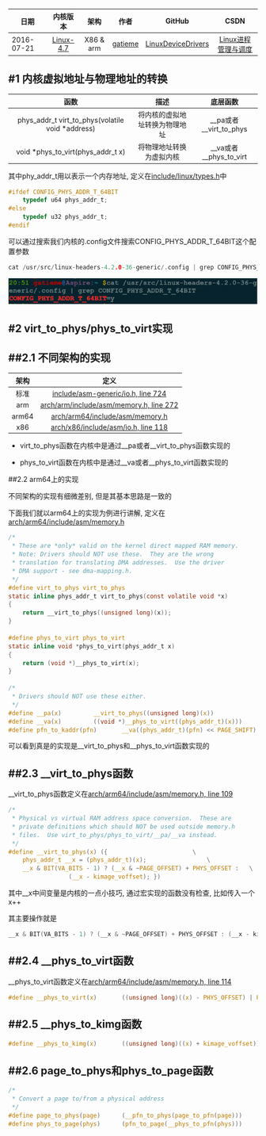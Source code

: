 | 日期 | 内核版本 | 架构| 作者 | GitHub| CSDN |
| ------------- |:-------------:|:-------------:|:-------------:|:-------------:|:-------------:|
| 2016-07-21  | [Linux-4.7](http://lxr.free-electrons.com/source/?v=4.7) | X86 & arm | [gatieme](http://blog.csdn.net/gatieme) | [LinuxDeviceDrivers](https://github.com/gatieme/LDD-LinuxDeviceDrivers) | [Linux进程管理与调度](http://blog.csdn.net/gatieme/article/category/6225543) |



#1	内核虚拟地址与物理地址的转换
-------

| 函数 | 描述 | 底层函数 |
|:---:|:---:|:--------:|
| phys_addr_t virt_to_phys(volatile void *address) | 将内核的虚拟地址转换为物理地址 | \__pa或者  \__virt_to_phys |
| void *phys_to_virt(phys_addr_t x) | 将物理地址转换为虚拟内核 | \__va或者\__phys_to_virt |

其中phy_addr_t用以表示一个内存地址, 定义在[include/linux/types.h](http://lxr.free-electrons.com/source/include/linux/types.h#L161)中

```c
#ifdef CONFIG_PHYS_ADDR_T_64BIT
	typedef u64 phys_addr_t;
#else
	typedef u32 phys_addr_t;
#endif
```

可以通过搜索我们内核的.config文件搜索CONFIG_PHYS_ADDR_T_64BIT这个配置参数

```c
cat /usr/src/linux-headers-4.2.0-36-generic/.config | grep CONFIG_PHYS_ADDR_T_64BIT
```

![CONFIG_PHYS_ADDR_T_64BIT参数](./images/CONFIG_PHYS_ADDR_T_64BIT.png)


#2	virt_to_phys/phys_to_virt实现
-------

##2.1	不同架构的实现
-------


| 架构     | 定义    |
|:-------:|:-------:|
| 标准     | [include/asm-generic/io.h, line 724](http://lxr.free-electrons.com/source/include/asm-generic/io.h?v4.7#L724)
| arm     | [arch/arm/include/asm/memory.h, line 272](http://lxr.free-electrons.com/source/arch/arm/include/asm/memory.h?v4.7#L272) |
| arm64   | [arch/arm64/include/asm/memory.h](http://lxr.free-electrons.com/source/arch/arm64/include/asm/memory.h?v4.7#L189) |
| x86     |[arch/x86/include/asm/io.h, line 118](http://lxr.free-electrons.com/source/arch/x86/include/asm/io.h?v4.7#L118)



*	virt_to_phys函数在内核中是通过\__pa或者\__virt_to_phys函数实现的

*	phys_to_virt函数在内核中是通过\__va或者\__phys_to_virt函数实现的




##2.2	arm64上的实现

不同架构的实现有细微差别, 但是其基本思路是一致的


下面我们就以arm64上的实现为例进行讲解, 定义在[arch/arm64/include/asm/memory.h](http://lxr.free-electrons.com/source/arch/arm64/include/asm/memory.h?v4.7#L184)

```c
/*
 * These are *only* valid on the kernel direct mapped RAM memory.
 * Note: Drivers should NOT use these.  They are the wrong
 * translation for translating DMA addresses.  Use the driver
 * DMA support - see dma-mapping.h.
 */
#define virt_to_phys virt_to_phys
static inline phys_addr_t virt_to_phys(const volatile void *x)
{
    return __virt_to_phys((unsigned long)(x));
}

#define phys_to_virt phys_to_virt
static inline void *phys_to_virt(phys_addr_t x)
{
    return (void *)__phys_to_virt(x);
}

/*
 * Drivers should NOT use these either.
 */
#define __pa(x)         __virt_to_phys((unsigned long)(x))
#define __va(x)         ((void *)__phys_to_virt((phys_addr_t)(x)))
#define pfn_to_kaddr(pfn)       __va((phys_addr_t)(pfn) << PAGE_SHIFT)
```


可以看到真是的实现是__virt_to_phys和__phys_to_virt函数实现的



##2.3	__virt_to_phys函数
-------

__virt_to_phys函数定义在[arch/arm64/include/asm/memory.h, line 109](http://lxr.free-electrons.com/source/arch/arm64/include/asm/memory.h?v=4.7#L109)

```c
/*
 * Physical vs virtual RAM address space conversion.  These are
 * private definitions which should NOT be used outside memory.h
 * files.  Use virt_to_phys/phys_to_virt/__pa/__va instead.
 */
#define __virt_to_phys(x) ({                        \
    phys_addr_t __x = (phys_addr_t)(x);                 \
    __x & BIT(VA_BITS - 1) ? (__x & ~PAGE_OFFSET) + PHYS_OFFSET :   \
                 (__x - kimage_voffset); })

```

其中\__x中间变量是内核的一点小技巧, 通过宏实现的函数没有检查, 比如传入一个x++

其主要操作就是

```c
__x & BIT(VA_BITS - 1) ? (__x & ~PAGE_OFFSET) + PHYS_OFFSET : (__x - kimage_voffset); })
```

##2.4	__phys_to_virt函数
-------

__phys_to_virt函数定义在[arch/arm64/include/asm/memory.h, line 114](http://lxr.free-electrons.com/source/arch/arm64/include/asm/memory.h?v=4.7#L114)


```c
#define __phys_to_virt(x)       ((unsigned long)((x) - PHYS_OFFSET) | PAGE_OFFSET)
```

##2.5	__phys_to_kimg函数
-------

```c
#define __phys_to_kimg(x)       ((unsigned long)((x) + kimage_voffset))
```

##2.6	page_to_phys和phys_to_page函数
-------

```c
/*
 * Convert a page to/from a physical address
 */
#define page_to_phys(page)      (__pfn_to_phys(page_to_pfn(page)))
#define phys_to_page(phys)      (pfn_to_page(__phys_to_pfn(phys)))
```







